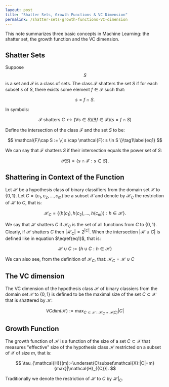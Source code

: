 ```yaml
---
layout: post
title: "Shatter Sets, Growth Functions & VC Dimension"
permalink: /shatter-sets-growth-functions-VC-dimension
---
```


<script type="text/javascript" id="MathJax-script" async src="https://cdn.jsdelivr.net/npm/mathjax@3/es5/tex-mml-chtml.js"></script>

This note summarizes three basic concepts in Machine Learning: the shatter set, the growth function and the VC dimension.

## Shatter Sets
Suppose $$S$$ is a set and $\mathcal{F}$ is a class of sets. The class $\mathcal{F}$ shatters the set $S$ if for each subset $s$ of $S$, there exists some element $f\in\mathcal{F}$ such that:

$$
s=f\cap S.
$$

In symbols:

$$
\mathcal{F}\text{ shatters }C\leftrightarrow (\forall s\in S)(\exists f\in\mathcal{F})(s=f\cap S)
$$


Define the intersection of the class $\mathcal{F}$ and the set $S$ to be:

$$
\mathcal{F}\cap S := \{ s \cap \mathcal{F}: s \in S \}\tag1\label{eq1}
$$

We can say that $\mathcal{F}$ shatters $S$ if their intersection equals the power set of $S$:

$$
\mathcal{P}(S) = \{ s \cap \mathcal{F}: s \in S \}.
$$


## Shattering in Context of the Function
Let $\mathcal{H}$ be a hypothesis class of binary classifiers from the domain set $\mathcal{X}$ to $\{0, 1\}$. Let $C=\lbrace c_{1}, c_{2},..., c_{m}\rbrace$ be a subset
$\mathcal{X}$ and denote by $\mathcal{H}_{C}$ the restriction of $\mathcal{H}$ to $C$, that is:

$$\mathcal{H}_{C} = \lbrace \langle h( c_{1} ), h( c_{2} ),..., h( c_{m} ) \rangle : h \in \mathcal{H} \rbrace .$$

We say that $\mathcal{H}$ shatters $C$ if $\mathcal{H}_{C}$ is the set of all functions from $C$ to $\lbrace 0, 1\rbrace$. Clearly, if $\mathcal{H}$ shatters $C$ then $\left|\mathcal{H}_{C}\right|=2^{\left|C\right|}$. When the intersection $|\mathcal{H}\cup C|$ is defined like in equation $\eqref{eq1}$, that is:

$$
\mathcal{H}\cup C := \lbrace h\cup C: h\in\mathcal{H}\rbrace
$$

We can also see, from the definition of $\mathcal{H}_{C}$, that: $\mathcal{H}_{C} = \mathcal{H}\cup C$

## The VC dimension
The VC dimension of the hypothesis class $\mathcal{H}$ of binary classiers from the domain set $\mathcal{X}$ to $\{0, 1\}$ is defined to be the maximal size of the set $C\subset\mathcal{X}$ that is shattered by $\mathcal{H}$:

$$
VCdim(\mathcal{H}) := \max_{C\subset\mathcal{X}:\mathcal{H}_{C}=\mathcal{P}(C)} |C|
$$

## Growth Function

The growth function of $\mathcal{H}$ is a function of the size of a set $C\subset\mathcal{X}$ that measures "effective" size of the hypothesis class $\mathcal{H}$ restricted on a subset of $\mathcal{X}$ of size $m$, that is:


$$
\tau_{\mathcal{H}}(m):=\underset{C\subset\mathcal{X}:|C|=m}{max}|\mathcal{H}_{{C}}|.
$$



Traditionally we denote the restriction of $\mathcal{H}$ to $C$ by $\mathcal{H}|_{C}$.

